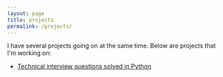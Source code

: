 ```yaml
---
layout: page
title: projects
permalink: /projects/
---
```


I have several projects going on at the same time. Below are projects that I'm working on:

* [Technical interview questions solved in Python](https://github.com/bonicim/technical_interviews_exposed.git)